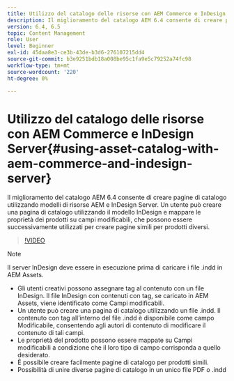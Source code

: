 ```yaml
---
title: Utilizzo del catalogo delle risorse con AEM Commerce e InDesign Server
description: Il miglioramento del catalogo AEM 6.4 consente di creare pagine di catalogo utilizzando modelli di risorse AEM e InDesign Server.  Un utente può creare una pagina di catalogo utilizzando il modello InDesign e mappare le proprietà dei prodotti su campi modificabili, che possono essere successivamente utilizzati per creare pagine simili per prodotti diversi.
version: 6.4, 6.5
topic: Content Management
role: User
level: Beginner
exl-id: 45daa8e3-ce3b-43de-b3d6-276107215dd4
source-git-commit: b3e9251bdb18a008be95c1fa9e5c79252a74fc98
workflow-type: tm+mt
source-wordcount: '220'
ht-degree: 0%

---
```


# Utilizzo del catalogo delle risorse con AEM Commerce e InDesign Server{#using-asset-catalog-with-aem-commerce-and-indesign-server}

Il miglioramento del catalogo AEM 6.4 consente di creare pagine di catalogo utilizzando modelli di risorse AEM e InDesign Server.  Un utente può creare una pagina di catalogo utilizzando il modello InDesign e mappare le proprietà dei prodotti su campi modificabili, che possono essere successivamente utilizzati per creare pagine simili per prodotti diversi.

>[!VIDEO](https://video.tv.adobe.com/v/22540?quality=12&learn=on)

>[!NOTE]
>
>Il server InDesign deve essere in esecuzione prima di caricare i file \.indd in AEM Assets.

* Gli utenti creativi possono assegnare tag al contenuto con un file InDesign. Il file InDesign con contenuti con tag, se caricato in AEM Assets, viene identificato come Campi modificabili.
* Un utente può creare una pagina di catalogo utilizzando un file \.indd. Il contenuto con tag all’interno del file \.indd è disponibile come campo Modificabile, consentendo agli autori di contenuto di modificare il contenuto di tali campi.
* Le proprietà del prodotto possono essere mappate su Campi modificabili a condizione che il loro tipo di campo corrisponda a quello desiderato.
* È possibile creare facilmente pagine di catalogo per prodotti simili.
* Possibilità di unire diverse pagine di catalogo in un unico file PDF o \.indd
